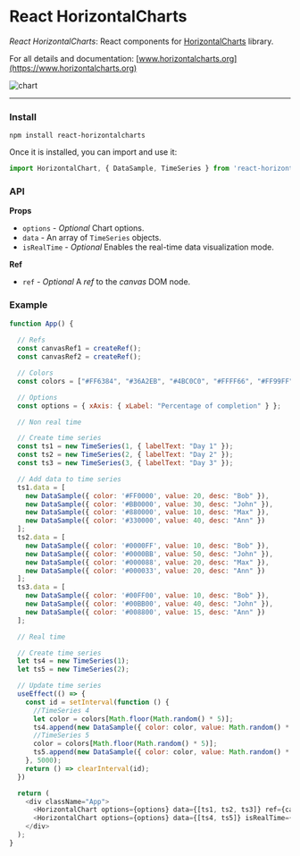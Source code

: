 # React HorizontalCharts
*React HorizontalCharts*: React components for [HorizontalCharts](https://www.horizontalcharts.org) library.

For all details and documentation: [www.horizontalcharts.org](https://www.horizontalcharts.org)

![chart](https://user-images.githubusercontent.com/5993480/138280570-0c7d3c0f-7671-4ae1-b5d4-fa89e587165e.png)

---

### Install

```
npm install react-horizontalcharts
```

Once it is installed, you can import and use it:

```js
import HorizontalChart, { DataSample, TimeSeries } from 'react-horizontalcharts'
```

### API

**Props**
- `options` - _Optional_ Chart options.
- `data` - An array of `TimeSeries` objects.
- `isRealTime` - _Optional_ Enables the real-time data visualization mode.

**Ref**
- `ref` - _Optional_ A *ref* to the *canvas* DOM node.

### Example
```js
function App() {
  
  // Refs
  const canvasRef1 = createRef();
  const canvasRef2 = createRef();

  // Colors
  const colors = ["#FF6384", "#36A2EB", "#4BC0C0", "#FFFF66", "#FF99FF"];

  // Options
  const options = { xAxis: { xLabel: "Percentage of completion" } };

  // Non real time

  // Create time series
  const ts1 = new TimeSeries(1, { labelText: "Day 1" });
  const ts2 = new TimeSeries(2, { labelText: "Day 2" });
  const ts3 = new TimeSeries(3, { labelText: "Day 3" });

  // Add data to time series
  ts1.data = [
    new DataSample({ color: '#FF0000', value: 20, desc: "Bob" }),
    new DataSample({ color: '#BB0000', value: 30, desc: "John" }),
    new DataSample({ color: '#880000', value: 10, desc: "Max" }),
    new DataSample({ color: '#330000', value: 40, desc: "Ann" })
  ];
  ts2.data = [
    new DataSample({ color: '#0000FF', value: 10, desc: "Bob" }),
    new DataSample({ color: '#0000BB', value: 50, desc: "John" }),
    new DataSample({ color: '#000088', value: 20, desc: "Max" }),
    new DataSample({ color: '#000033', value: 20, desc: "Ann" })
  ];
  ts3.data = [
    new DataSample({ color: '#00FF00', value: 10, desc: "Bob" }),
    new DataSample({ color: '#00BB00', value: 40, desc: "John" }),
    new DataSample({ color: '#008800', value: 15, desc: "Ann" })
  ];

  // Real time

  // Create time series
  let ts4 = new TimeSeries(1);
  let ts5 = new TimeSeries(2);

  // Update time series
  useEffect(() => {
    const id = setInterval(function () {
      //TimeSeries 4
      let color = colors[Math.floor(Math.random() * 5)];
      ts4.append(new DataSample({ color: color, value: Math.random() * 3000 }));
      //TimeSeries 5
      color = colors[Math.floor(Math.random() * 5)];
      ts5.append(new DataSample({ color: color, value: Math.random() * 5000 }));
    }, 5000);
    return () => clearInterval(id);
  })

  return (
    <div className="App">
      <HorizontalChart options={options} data={[ts1, ts2, ts3]} ref={canvasRef1} />
      <HorizontalChart options={options} data={[ts4, ts5]} isRealTime={true} ref={canvasRef2} />
    </div>
  );
}
```
